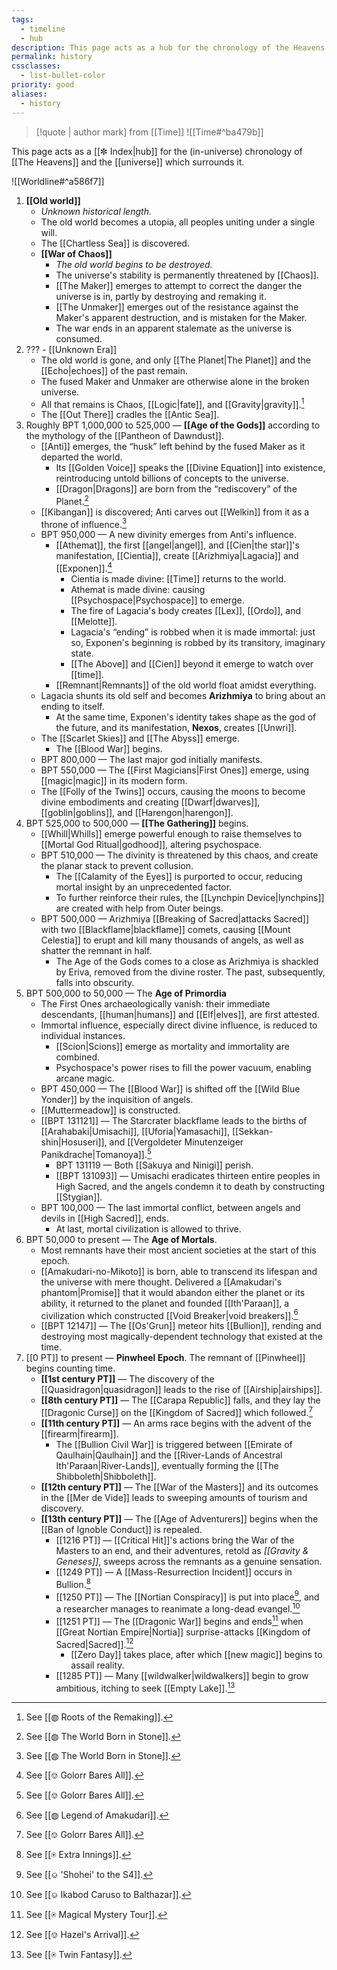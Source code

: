```yaml
---
tags:
  - timeline
  - hub
description: This page acts as a hub for the chronology of the Heavens.
permalink: history
cssclasses:
  - list-bullet-color
priority: good
aliases:
  - history
---
```

> [!quote | author mark] from [[Time]] 
> ![[Time#^ba479b]]

This page acts as a [[✼ Index|hub]] for the (in-universe) chronology of [[The Heavens]] and the [[universe]] which surrounds it.

![[Worldline#^a586f7]]

1. **[[Old world]]** 
	* _Unknown historical length._
	* The old world becomes a utopia, all peoples uniting under a single will.
	* The [[Chartless Sea]] is discovered.
	* **[[War of Chaos]]** 
		* _The old world begins to be destroyed._
		* The universe's stability is permanently threatened by [[Chaos]].
		* [[The Maker]] emerges to attempt to correct the danger the universe is in, partly by destroying and remaking it.
		* [[The Unmaker]] emerges out of the resistance against the Maker's apparent destruction, and is mistaken for the Maker.
		* The war ends in an apparent stalemate as the universe is consumed. 
2. ??? - [[Unknown Era]]
	* The old world is gone, and only [[The Planet|The Planet]] and the [[Echo|echoes]] of the past remain. 
	* The fused Maker and Unmaker are otherwise alone in the broken universe.
	* All that remains is Chaos, [[Logic|fate]], and [[Gravity|gravity]].[^roots]
	* The [[Out There]] cradles the [[Antic Sea]].
3. Roughly BPT 1,000,000 to 525,000 — **[[Age of the Gods]]** according to the mythology of the [[Pantheon of Dawndust]].
	* [[Anti]] emerges, the “husk” left behind by the fused Maker as it departed the world.
		* Its [[Golden Voice]] speaks the [[Divine Equation]] into existence, reintroducing untold billions of concepts to the universe.
		* [[Dragon|Dragons]] are born from the “rediscovery” of the Planet.[^wbis]
	* [[Kibangan]] is discovered; Anti carves out [[Welkin]] from it as a throne of influence.[^wbis]
	* BPT 950,000 — A new divinity emerges from Anti's influence.
		* [[Athemat]], the first [[angel|angel]], and [[Cien|the star]]'s manifestation, [[Cientia]], create [[Arizhmiya|Lagacia]] and [[Exponen]].[^golorr]
			* Cientia is made divine: [[Time]] returns to the world.
			* Athemat is made divine: causing [[Psychospace|Psychospace]] to emerge.
			* The fire of Lagacia's body creates [[Lex]], [[Ordo]], and [[Melotte]].
			* Lagacia's “ending” is robbed when it is made immortal: just so, Exponen's beginning is robbed by its transitory, imaginary state.
			* [[The Above]] and [[Cien]] beyond it emerge to watch over [[time]].
		* [[Remnant|Remnants]] of the old world float amidst everything.
	* Lagacia shunts its old self and becomes **Arizhmiya** to bring about an ending to itself.
		* At the same time, Exponen's identity takes shape as the god of the future, and its manifestation, **Nexos**, creates [[Unwri]].
	* The [[Scarlet Skies]] and [[The Abyss]] emerge.
		* The [[Blood War]] begins.
	* BPT 800,000 — The last major god initially manifests.
	* BPT 550,000 — The [[First Magicians|First Ones]] emerge, using [[magic|magic]] in its modern form.
	* The [[Folly of the Twins]] occurs, causing the moons to become divine embodiments and creating [[Dwarf|dwarves]], [[goblin|goblins]], and [[Harengon|harengon]].
4. BPT 525,000 to 500,000 — **[[The Gathering]]** begins.
	* [[Whill|Whills]] emerge powerful enough to raise themselves to [[Mortal God Ritual|godhood]], altering psychospace.
	* BPT 510,000 — The divinity is threatened by this chaos, and create the planar stack to prevent collusion.
		* The [[Calamity of the Eyes]] is purported to occur, reducing mortal insight by an unprecedented factor.
		* To further reinforce their rules, the [[Lynchpin Device|lynchpins]] are created with help from Outer beings.
	* BPT 500,000 — Arizhmiya [[Breaking of Sacred|attacks Sacred]] with two [[Blackflame|blackflame]] comets, causing [[Mount Celestia]] to erupt and kill many thousands of angels, as well as shatter the remnant in half.
		* The Age of the Gods comes to a close as Arizhmiya is shackled by Eriva, removed from the divine roster. The past, subsequently, falls into obscurity.
5. BPT 500,000 to 50,000 — The **Age of Primordia**
	- The First Ones archaeologically vanish: their immediate descendants, [[human|humans]] and [[Elf|elves]], are first attested.
	* Immortal influence, especially direct divine influence, is reduced to individual instances.
		* [[Scion|Scions]] emerge as mortality and immortality are combined.
		* Psychospace's power rises to fill the power vacuum, enabling arcane magic.
	* BPT 450,000 — The [[Blood War]] is shifted off the [[Wild Blue Yonder]] by the inquisition of angels.
	* [[Muttermeadow]] is constructed.
	* [[BPT 131121]] — The Starcrater blackflame leads to the births of [[Arahabaki|Umisachi]], [[Uforia|Yamasachi]], [[Sekkan-shin|Hosuseri]], and [[Vergoldeter Minutenzeiger Panikdrache|Tomanoya]].[^golorr]
		* BPT 131119 — Both [[Sakuya and Ninigi]] perish.
		* [[BPT 131093]] — Umisachi eradicates thirteen entire peoples in High Sacred, and the angels condemn it to death by constructing [[Stygian]].
	* BPT 100,000 — The last immortal conflict, between angels and devils in [[High Sacred]], ends.
		* At last, mortal civilization is allowed to thrive.
6. BPT 50,000 to present — The **Age of Mortals**.
	* Most remnants have their most ancient societies at the start of this epoch.
	* [[Amakudari-no-Mikoto]] is born, able to transcend its lifespan and the universe with mere thought. Delivered a [[Amakudari's phantom|Promise]] that it would abandon either the planet or its ability, it returned to the planet and founded [[Ith'Paraan]], a civilization which constructed [[Void Breaker|void breakers]].[^loa]
	* [[BPT 12147]] — The [[Os'Grun]] meteor hits [[Bullion]], rending and destroying most magically-dependent technology that existed at the time.
7. [[0 PT]] to present — **Pinwheel Epoch**. The remnant of [[Pinwheel]] begins counting time.
	* **[[1st century PT]]** — The discovery of the [[Quasidragon|quasidragon]] leads to the rise of [[Airship|airships]].
	* **[[8th century PT]]** — The [[Carapa Republic]] falls, and they lay the [[Dragonic Curse]] on the [[Kingdom of Sacred]] which followed.[^golorr]
	* **[[11th century PT]]** — An arms race begins with the advent of the [[firearm|firearm]].
		* The [[Bullion Civil War]] is triggered between [[Emirate of Qaulhain|Qaulhain]] and the [[River-Lands of Ancestral Ith'Paraan|River-Lands]], eventually forming the [[The Shibboleth|Shibboleth]].
	* **[[12th century PT]]** — The [[War of the Masters]] and its outcomes in the [[Mer de Vide]] leads to sweeping amounts of tourism and discovery.
	* **[[13th century PT]]** — The [[Age of Adventurers]] begins when the [[Ban of Ignoble Conduct]] is repealed.
		* [[1216 PT]] — [[Critical Hit]]'s actions bring the War of the Masters to an end, and their adventures, retold as *[[Gravity & Geneses]]*, sweeps across the remnants as a genuine sensation.
		* [[1249 PT]] — A [[Mass-Resurrection Incident]] occurs in Bullion.[^xi]
		* [[1250 PT]] — The [[Nortian Conspiracy]] is put into place[^coded], and a researcher manages to reanimate a long-dead evangel.[^ikbal]
		* [[1251 PT]] — The [[Dragonic War]] begins and ends[^mmt] when [[Great Nortian Empire|Nortia]] surprise-attacks [[Kingdom of Sacred|Sacred]].[^hazel]
			* [[Zero Day]] takes place, after which [[new magic]] begins to assail reality.
		* [[1285 PT]] — Many [[wildwalker|wildwalkers]] begin to grow ambitious, itching to seek [[Empty Lake]].[^2f]

[^roots]: See [[◍ Roots of the Remaking]].
[^ikbal]: See [[⎉ Ikabod Caruso to Balthazar]].
[^coded]: See [[⎉ 'Shohei' to the S4]].
[^hazel]: See [[⎊ Hazel's Arrival]].
[^golorr]: See [[⎊ Golorr Bares All]].
[^wbis]: See [[◍ The World Born in Stone]].
[^loa]: See [[◍ Legend of Amakudari]].
[^xi]: See [[⍟ Extra Innings]].
[^mmt]: See [[⍟ Magical Mystery Tour]].
[^2f]: See [[⍟ Twin Fantasy]].